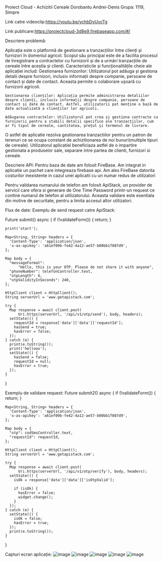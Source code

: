 Proiect Cloud - Achizitii Cereale
Dorobantu Andrei-Denis
Grupa: 1119, Simpre

Link catre videoclip:https://youtu.be/ychbDvUvcTg

Link publicare:https://proiectcloud-3d8e9.firebaseapp.com/#/

Descriere problemă:

Aplicația este o platformă de gestionare a tranzacțiilor între clienți și furnizori în domeniul agricol. Scopul său principal este de a facilita procesul de înregistrare a contractelor cu furnizorii și de a urmări tranzacțiile de cereale între aceștia și clienți.
Caracteristicile și funcționalitățile cheie ale aplicației includ:
    Gestionarea furnizorilor: Utilizatorul pot adăuga și gestiona detalii despre furnizori, inclusiv informații despre companie, persoane de contact și date de contact. Aceasta permite o colaborare ușoară cu furnizorii agricoli.

    Gestionarea clienților: Aplicația permite administrarea detaliilor despre clienți, inclusiv informații despre companie, persoane de contact și date de contact. Astfel, utilizatorii pot menține o bază de date actualizată a clienților lor agricoli.

    Adăugarea contractelor: Utilizatorul pot crea și gestiona contracte cu furnizorii pentru a stabili detalii specifice ale tranzacțiilor, cum ar fi tipul de cereale, cantitatea, prețul și termenul de livrare.

O astfel de aplicatie rezolva gestionarea tranzactiilor pentru un patron de terenuri ce se ocupa constant de achizitionarea de noi
bunuri(multiple tipuri de cereale). Utilizatorul aplicatiei beneficiaza astfel de o impartire gestionata a produselor sale, separare intre partea de clienti, furnizori si cereale.

Descriere API:
Pentru baza de date am folosit FireBase. Am integrat in aplicatie un pachet care integreaza firebase api. Am ales FireBase datorita costurilor inexistente in cazul unei aplicatii cu un numar redus de utilizatori

Pentru validarea numarului de telefon am folosit ApiStack, un provider de servicii care ofera si generare de One Time Password printr-un request ce contine numarul de telefon al utilizatorului. Aceasta validare este esentiala din motive de securitate, pentru a limita accesul altor utilizatori. 


Flux de date:
Exemplu de send request catre ApiStack:

Future<void> submit() async {
    if (!validateForm()) {
      return;
    }

    print('start');

    Map<String, String> headers = {
      'Content-Type': 'application/json',
      'x-as-apikey': 'a61ef09b-fe42-4a12-ae57-b00bb1f087d9',
    };

    Map body = {
      "messageFormat":
          "Hello, this is your OTP. Please do not share it with anyone",
      "phoneNumber": telefonController.text,
      "otpLength": 6,
      "otpValidityInSeconds": 240,
    };

    HttpClient client = HttpClient();
    String serverUrl = 'www.getapistack.com';

    try {
      Map response = await client.post(
          Uri.https(serverUrl, '/api/v1/otp/send'), body, headers);
      setState(() {
        requestId = response['data']['data']['requestId'];
        hasSend = true;
        hasError = false;
      });
    } catch (e) {
      print(e.toString());
      print('hellooo');
      setState(() {
        hasSend = false;
        requestId = null;
        hasError = true;
      });
    }
}


Exemplu de validare request:
Future<void> submit2() async {
    if (!validateForm()) {
      return;
    }

    Map<String, String> headers = {
      'Content-Type': 'application/json',
      'x-as-apikey': 'a61ef09b-fe42-4a12-ae57-b00bb1f087d9',
    };

    Map body = {
      "otp": codSmsController.text,
      "requestId": requestId,
    };

    HttpClient client = HttpClient();
    String serverUrl = 'www.getapistack.com';

    try {
      Map response = await client.post(
          Uri.https(serverUrl, '/api/v1/otp/verify'), body, headers);
      setState(() {
        isOk = response['data']['data']['isOtpValid'];

        if (isOk) {
          hasError = false;
          widget.change();
        }
      });
    } catch (e) {
      setState(() {
        isOk = false;
        hasError = true;
      });
      print(e.toString());
    }
  }


Capturi ecran aplicație:
![image](https://github.com/DorobantuAndrei/proiectCloud/assets/84039610/75427cd4-00b3-440c-a9c5-6cfdc0b12f18)
![image](https://github.com/DorobantuAndrei/proiectCloud/assets/84039610/34892ea0-c764-4a47-802c-6e8d8689f791)
![image](https://github.com/DorobantuAndrei/proiectCloud/assets/84039610/1f1a111b-87b3-4dea-9694-dcdd1fcb0942)
![image](https://github.com/DorobantuAndrei/proiectCloud/assets/84039610/754e83e4-aae6-45e7-915c-1350db241fef)
![image](https://github.com/DorobantuAndrei/proiectCloud/assets/84039610/fd52c4d1-e2e6-4d21-bbf0-da7f30785e60)
